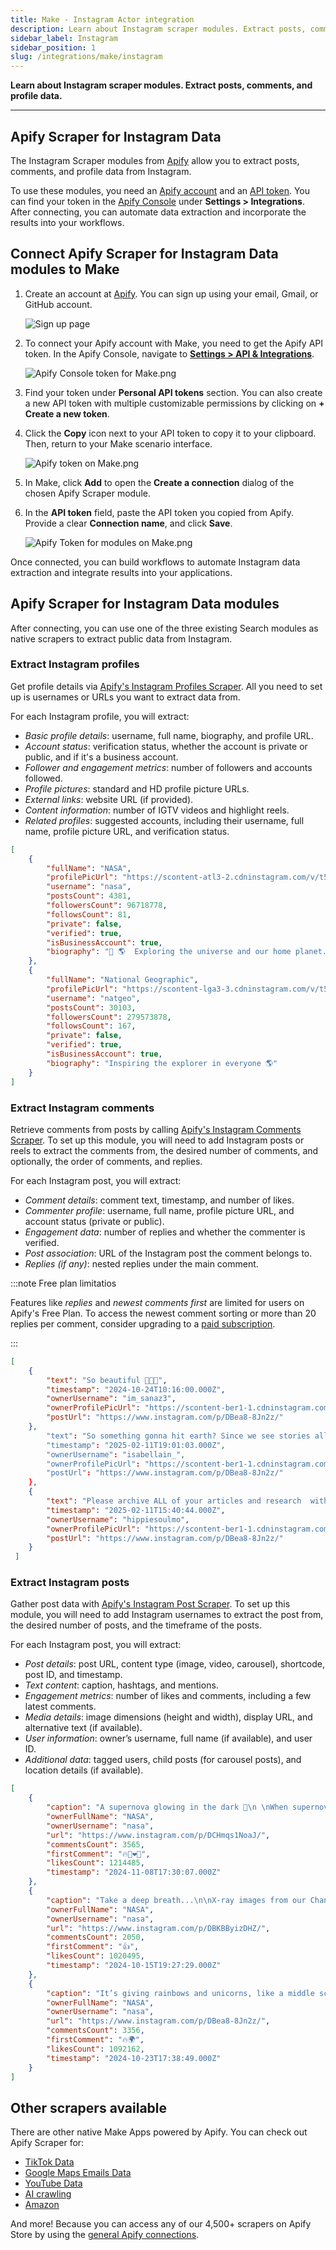 ```yaml
---
title: Make - Instagram Actor integration
description: Learn about Instagram scraper modules. Extract posts, comments, and profile data.
sidebar_label: Instagram
sidebar_position: 1
slug: /integrations/make/instagram
---
```


**Learn about Instagram scraper modules. Extract posts, comments, and profile data.**

---

## Apify Scraper for Instagram Data

The Instagram Scraper modules from [Apify](https://apify.com) allow you to extract posts, comments, and profile data from Instagram.

To use these modules, you need an [Apify account](https://console.apify.com) and an [API token](https://docs.apify.com/platform/integrations/api#api-token). You can find your token in the [Apify Console](https://console.apify.com/) under **Settings > Integrations**. After connecting, you can automate data extraction and incorporate the results into your workflows.

## Connect Apify Scraper for Instagram Data modules to Make

1. Create an account at [Apify](https://console.apify.com/). You can sign up using your email, Gmail, or GitHub account.

    ![Sign up page](images/instagram/Apify_Make_Sign_up_page.png)

1. To connect your Apify account with Make, you need to get the Apify API token. In the Apify Console, navigate to **[Settings > API & Integrations](https://console.apify.com/settings/integrations)**.

    ![Apify Console token for Make.png](images/Apify_Console_token_for_Make.png)

1. Find your token under **Personal API tokens** section. You can also create a new API token with multiple customizable permissions by clicking on **+ Create a new token**.
1. Click the **Copy** icon next to your API token to copy it to your clipboard. Then, return to your Make scenario interface.


    ![Apify token on Make.png](images/Apify_token_on_Make.png)

1. In Make, click **Add** to open the **Create a connection** dialog of the chosen Apify Scraper module.
1. In the **API token** field, paste the API token you copied from Apify. Provide a clear **Connection name**, and click **Save**.

    ![Apify Token for modules on Make.png](images/instagram/Apify_Token_for_modules_on_Make.png)

Once connected, you can build workflows to automate Instagram data extraction and integrate results into your applications.

## Apify Scraper for Instagram Data modules

After connecting, you can use one of the three existing Search modules as native scrapers to extract public data from Instagram.

### Extract Instagram profiles

Get profile details via [Apify's Instagram Profiles Scraper](https://apify.com/apify/instagram-profile-scraper). All you need to set up is usernames or URLs you want to extract data from.

For each Instagram profile, you will extract:

- _Basic profile details_: username, full name, biography, and profile URL.
- _Account status_: verification status, whether the account is private or public, and if it's a business account.
- _Follower and engagement metrics_: number of followers and accounts followed.
- _Profile pictures_: standard and HD profile picture URLs.
- _External links_: website URL (if provided).
- _Content information_: number of IGTV videos and highlight reels.
- _Related profiles_: suggested accounts, including their username, full name, profile picture URL, and verification status.

```json title="Profile data, shortened sample"
[
    {
        "fullName": "NASA",
        "profilePicUrl": "https://scontent-atl3-2.cdninstagram.com/v/t51.2885-19/29090066_159271188110124_1152068159029641216_n.jpg?stp=dst-jpg_e0_s150x150_tt6&_nc_ht=scontent-atl3-2.cdninstagram.com&_nc_cat=1&_nc_oc=Q6cZ2AHA8W2z8Q8c-m6E-NgP2su5m59iPYiKVnQlhOBQsfJhVbSzs1AMZMECpvJPB_LanuQ&_nc_ohc=1vXGhkEoh-oQ7kNvgErK0o3&_nc_gid=f2687478a00141a1b759031727c45f9c&edm=AOQ1c0wBAAAA&ccb=7-5&oh=00_AYBBdI58EkpbDvplnxGKsqMUNzd7IYS1GzG-F3fb493okg&oe=67B983E9&_nc_sid=8b3546",
        "username": "nasa",
        "postsCount": 4381,
        "followersCount": 96718778,
        "followsCount": 81,
        "private": false,
        "verified": true,
        "isBusinessAccount": true,
        "biography": "🚀 🌎  Exploring the universe and our home planet. Verification: nasa.gov/socialmedia"
    },
    {
        "fullName": "National Geographic",
        "profilePicUrl": "https://scontent-lga3-3.cdninstagram.com/v/t51.2885-19/476424694_3911047592506753_8995392926225146489_n.jpg?stp=dst-jpg_e0_s150x150_tt6&_nc_ht=scontent-lga3-3.cdninstagram.com&_nc_cat=1&_nc_oc=Q6cZ2AHN-FkuOj4TjoJuFvCdSEHSAA2nPN9hSjUK1b1phJY5bDOJjsQVtvzHguB7UvZVA78&_nc_ohc=Nw5ra__Z3vEQ7kNvgG9nmDU&_nc_gid=dfd92e92eeda46f99367b1eaa093ff3a&edm=AOQ1c0wBAAAA&ccb=7-5&oh=00_AYDUu2rnJb1CKhHODZr7GGg142G24F_Sxb0cVh7gRqUn1g&oe=67B97B88&_nc_sid=8b3546",
        "username": "natgeo",
        "postsCount": 30103,
        "followersCount": 279573878,
        "followsCount": 167,
        "private": false,
        "verified": true,
        "isBusinessAccount": true,
        "biography": "Inspiring the explorer in everyone 🌎"
    }
]
```

### Extract Instagram comments

Retrieve comments from posts by calling [Apify's Instagram Comments Scraper](https://apify.com/apify/instagram-comment-scraper).  To set up this module, you will need to add Instagram posts or reels to extract the comments from, the desired number of comments, and optionally, the order of comments, and replies.

For each Instagram post, you will extract:

- _Comment details_: comment text, timestamp, and number of likes.
- _Commenter profile_: username, full name, profile picture URL, and account status (private or public).
- _Engagement data_: number of replies and whether the commenter is verified.
- _Post association_: URL of the Instagram post the comment belongs to.
- _Replies (if any)_: nested replies under the main comment.

:::note Free plan limitatios

Features like _replies_ and _newest comments first_ are limited for users on Apify's Free Plan. To access the newest comment sorting or more than 20 replies per comment, consider upgrading to a [paid subscription](https://apify.com/pricing).

:::

```json title="Comment data, shortened sample"
[
    {
        "text": "So beautiful 🥲🥹✨",
        "timestamp": "2024-10-24T10:16:00.000Z",
        "ownerUsername": "im_sanaz3",
        "ownerProfilePicUrl": "https://scontent-ber1-1.cdninstagram.com/v/t51.2885-19/475976048_1321670355521757_8632924050781709835_n.jpg?stp=dst-jpg_e0_s150x150_tt6&_nc_ht=scontent-ber1-1.cdninstagram.com&_nc_cat=109&_nc_oc=Q6cZ2AHRZYgJDKz3fcI9QKX0mLmjyXeZOpQxGcUhRqH71pVWJMe0YOr2d7BqTu5-kLCdJsU&_nc_ohc=Z8izKMKm5QAQ7kNvgGSfNLs&_nc_gid=f12dbe88e285431d800ffc93637264f1&edm=AId3EpQBAAAA&ccb=7-5&oh=00_AYAacAhAy2-oAy8D-_z_MP_2sI59yqf9t5tdz5uvrlH3NA&oe=67B9A2A2&_nc_sid=f5838a",
        "postUrl": "https://www.instagram.com/p/DBea8-8Jn2z/"
    },
        "text": "So something gonna hit earth? Since we see stories all over internet. Please give us the details 😂",
        "timestamp": "2025-02-11T19:01:03.000Z",
        "ownerUsername": "isabellain_",
        "ownerProfilePicUrl": "https://scontent-ber1-1.cdninstagram.com/v/t51.2885-19/477089999_1404980843702640_3169514283121086597_n.jpg?stp=dst-jpg_e0_s150x150_tt6&_nc_ht=scontent-ber1-1.cdninstagram.com&_nc_cat=100&_nc_oc=Q6cZ2AHRZYgJDKz3fcI9QKX0mLmjyXeZOpQxGcUhRqH71pVWJMe0YOr2d7BqTu5-kLCdJsU&_nc_ohc=f3WerXJOT3IQ7kNvgGSWaW3&_nc_gid=f12dbe88e285431d800ffc93637264f1&edm=AId3EpQBAAAA&ccb=7-5&oh=00_AYAXqkREDSM9YNfa14dKLPp8uuHQgwAIb_zKvYA4W_I_Pg&oe=67B98B5E&_nc_sid=f5838a",
        "postUrl": "https://www.instagram.com/p/DBea8-8Jn2z/"
    },
    {
        "text": "Please archive ALL of your articles and research  with and about women making history with NASA before you remove the data from your websites.  And while you’re at it, remove the word men and stick to just names, fair is fair and there won’t be any sex called out in any of your articles.",
        "timestamp": "2025-02-11T15:40:44.000Z",
        "ownerUsername": "hippiesoulmo",
        "ownerProfilePicUrl": "https://scontent-ber1-1.cdninstagram.com/v/t51.2885-19/471553535_3637106739845033_7912985502669751019_n.jpg?stp=dst-jpg_e0_s150x150_tt6&_nc_ht=scontent-ber1-1.cdninstagram.com&_nc_cat=105&_nc_oc=Q6cZ2AHRZYgJDKz3fcI9QKX0mLmjyXeZOpQxGcUhRqH71pVWJMe0YOr2d7BqTu5-kLCdJsU&_nc_ohc=2NKox-3InPkQ7kNvgHMdSEH&_nc_gid=f12dbe88e285431d800ffc93637264f1&edm=AId3EpQBAAAA&ccb=7-5&oh=00_AYD1tLwbEVW58ey9hxlvkO6nFKVr-VmIgzbZFPnF3mL83w&oe=67B9942E&_nc_sid=f5838a",
        "postUrl": "https://www.instagram.com/p/DBea8-8Jn2z/"
    }
 ]
```

### Extract Instagram posts

Gather post data with [Apify's Instagram Post Scraper](https://apify.com/apify/instagram-post-scraper). To set up this module, you will need to add Instagram usernames to extract the post from, the desired number of posts, and the timeframe of the posts.

For each Instagram post, you will extract:

- _Post details_: post URL, content type (image, video, carousel), shortcode, post ID, and timestamp.
- _Text content_: caption, hashtags, and mentions.
- _Engagement metrics_: number of likes and comments, including a few latest comments.
- _Media details_: image dimensions (height and width), display URL, and alternative text (if available).
- _User information_: owner’s username, full name (if available), and user ID.
- _Additional data_: tagged users, child posts (for carousel posts), and location details (if available).

```json title="Post data, shortened sample"
[
    {
        "caption": "A supernova glowing in the dark 🌟⁣\n ⁣\nWhen supernova remnant SN 1006 first appeared in the sky in 1006 C.E., it was far brighter than Venus and visible during the daytime for weeks. From that moment on, it occupied the hearts of astronomers all over the world; it has been studied from the ground and from space many times.⁣\n ⁣\nIn this image, visible, radio, and X-ray data combine to give us that blue (and red) view of the remnant’s full shell – the debris field that was created when a white dwarf star exploded and sent material hurtling into space.⁣\n ⁣\nScientists believe SN 1006 is a Type Ia supernova. This class of supernova is caused when a white dwarf never lets another star go: either it pulls too much mass from a companion star and explodes, or it merges with another white dwarf and explodes. Understanding Type Ia supernovas is especially important because astronomers use observations of these explosions in distant galaxies as mileposts to mark the expansion of the universe.⁣\n ⁣\nImage description: This supernova remnant looks like a bubble filled with blue and red clouds of dust and gas, floating amid a million stars. These stars are visible all around the bubble and even can be seen peeking through it.⁣\n ⁣\nCredit: NASA, ESA, and Z. Levay (STScI)⁣\n ⁣\n#NASA #Supernova #Stars #IVE #Astronomy #Hubble #Chandra #Clouds #아이브 #SupernovaLove #DavidGuetta",
        "ownerFullName": "NASA",
        "ownerUsername": "nasa",
        "url": "https://www.instagram.com/p/DCHmqs1NoaJ/",
        "commentsCount": 3565,
        "firstComment": "🔥🙌❤️👏",
        "likesCount": 1214485,
        "timestamp": "2024-11-08T17:30:07.000Z"
    },
    {
        "caption": "Take a deep breath...\n\nX-ray images from our Chandra X-ray Observatory helped astronomers confirm that most of the oxygen in the universe is synthesized in massive stars. So, everybody say \"thank you\" to supernova remnants (SNRs) like this one, which has enough oxygen for thousands of solar systems.\n\nSupernova remnants are, naturally, the remains of exploded stars. They're extremely important for understanding our galaxy. If it weren't for SNRs, there would be no Earth, no plants, animals, or people. This is because all the elements heavier than iron were made in a supernova explosion, so the only reason we find these elements on Earth or in our solar system — or any other extrasolar planetary system — is because those elements were formed during a supernova.\n\n@nasachandraxray's data is represented in this image by blue and purple, while optical data from @nasahubble and the Very Large Telescope in Chile are in red and green.\n\nImage description: The darkness of space is almost covered by the array of objects in this image. Stars of different sizes are strewn about, while a blue and red bubble of gas is at the center. An area of pink and green covers the bottom-right corner.\n\nCredit: X-ray (NASA/CXC/ESO/F.Vogt et al); Optical (ESO/VLT/MUSE), Optical (NASA/STScI)\n\n#NASA #Supernova #Space #Universe #Astronomy #Astrophotography #Telescope #Xray",
        "ownerFullName": "NASA",
        "ownerUsername": "nasa",
        "url": "https://www.instagram.com/p/DBKBByizDHZ/",
        "commentsCount": 2050,
        "firstComment": "👍",
        "likesCount": 1020495,
        "timestamp": "2024-10-15T19:27:29.000Z"
    },
    {
        "caption": "It’s giving rainbows and unicorns, like a middle school binder 🦄🌈 ⁣⁣\n⁣⁣\nMeet NGC 602, a young star cluster in the Small Magellanic Cloud (one of our satellite galaxies), where astronomers using @NASAWebb have found candidates for the first brown dwarfs outside of our galaxy.  This star cluster has a similar environment to the kinds of star-forming regions that would have existed in the early universe—with very low amounts of elements heavier than hydrogen and helium. It’s drastically different from our own solar neighborhood and close enough to study in detail. ⁣⁣\n ⁣⁣\nBrown dwarfs are… not quite stars, but also not quite gas giant planets either. Typically they range from about 13 to 75 Jupiter masses. They are sometimes free-floating and not gravitationally bound to a star, like a planet would be. But they do share some characteristics with exoplanets, like storm patterns and atmospheric composition. ⁣⁣\n\n@NASAHubble showed us that NGC 602 harbors some very young low-mass stars; Webb is showing us how significant and extensive objects like brown dwarfs are in this cluster. Scientists are excited to better be able to understand how they form, particularly in an environment similar to the harsh conditions of the early universe.⁣⁣\n ⁣⁣\nRead more at the link in @ESAWebb’s bio. ⁣⁣\n ⁣⁣\nImage description: A two image swipe-through of a star cluster is shown inside a large nebula of many-coloured gas and dust. The material forms dark ridges and peaks of gas and dust surrounding the cluster, lit on the inner side, while layers of diffuse, translucent clouds blanket over them. Around and within the gas, a huge number of distant galaxies can be seen, some quite large, as well as a few stars nearer to us which are very large and bright.⁣⁣\n ⁣⁣\nImage Credit: ESA/Webb, NASA & CSA, P. Zeidler, E. Sabbi, A. Nota, M. Zamani (ESA/Webb)⁣⁣\n ⁣⁣\n#JWST #Webb #JamesWebbSpaceTelescope #NGC602 #browndwarf #space #NASA #ESA",
        "ownerFullName": "NASA",
        "ownerUsername": "nasa",
        "url": "https://www.instagram.com/p/DBea8-8Jn2z/",
        "commentsCount": 3356,
        "firstComment": "🔥🌍",
        "likesCount": 1092162,
        "timestamp": "2024-10-23T17:38:49.000Z"
    }
]
```

## Other scrapers available

There are other native Make Apps powered by Apify. You can check out Apify Scraper for:

- [TikTok Data](platform/integrations/make/tiktok)
- [Google Maps Emails Data](platform/integrations/make/maps)
- [YouTube Data](platform/integrations/make/youtube)
- [AI crawling](platform/integrations/make/ai-crawling)
- [Amazon](platform/integrations/make/amazon)

And more! Because you can access any of our 4,500+ scrapers on Apify Store by using the [general Apify connections](https://www.make.com/en/integrations/apify).
